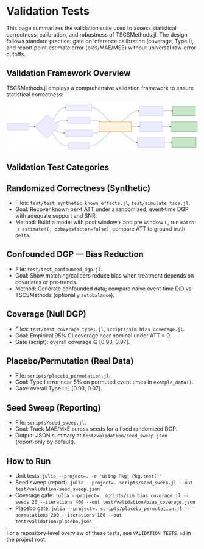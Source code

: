 # Validation Tests

This page summarizes the validation suite used to assess statistical correctness, calibration, and robustness of TSCSMethods.jl. The design follows standard practice: gate on inference calibration (coverage, Type I), and report point‑estimate error (bias/MAE/MSE) without universal raw‑error cutoffs.

## Validation Framework Overview

TSCSMethods.jl employs a comprehensive validation framework to ensure statistical correctness:

![Validation Framework](assets/images/validation_framework.svg)

## Validation Test Categories

## Randomized Correctness (Synthetic)
- Files: `test/test_synthetic_known_effects.jl`, `test/simulate_tscs.jl`.
- Goal: Recover known per‑f ATT under a randomized, event‑time DGP with adequate support and SNR.
- Method: Build a model with post window `F` and pre window `L`, run `match!` → `estimate!(; dobayesfactor=false)`, compare ATT to ground truth `delta`.

## Confounded DGP — Bias Reduction
- File: `test/test_confounded_dgp.jl`.
- Goal: Show matching/calipers reduce bias when treatment depends on covariates or pre‑trends.
- Method: Generate confounded data; compare naive event‑time DiD vs TSCSMethods (optionally `autobalance`).

## Coverage (Null DGP)
- Files: `test/test_coverage_type1.jl`, `scripts/sim_bias_coverage.jl`.
- Goal: Empirical 95% CI coverage near nominal under ATT = 0.
- Gate (script): overall coverage ∈ [0.93, 0.97].

## Placebo/Permutation (Real Data)
- File: `scripts/placebo_permutation.jl`.
- Goal: Type I error near 5% on permuted event times in `example_data()`.
- Gate: overall Type I ∈ [0.03, 0.07].

## Seed Sweep (Reporting)
- File: `scripts/seed_sweep.jl`.
- Goal: Track MAE/MxE across seeds for a fixed randomized DGP.
- Output: JSON summary at `test/validation/seed_sweep.json` (report‑only by default).

## How to Run
- Unit tests: `julia --project=. -e 'using Pkg; Pkg.test()'`
- Seed sweep (report): `julia --project=. scripts/seed_sweep.jl --out test/validation/seed_sweep.json`
- Coverage gate: `julia --project=. scripts/sim_bias_coverage.jl --seeds 20 --iterations 400 --out test/validation/bias_coverage.json`
- Placebo gate: `julia --project=. scripts/placebo_permutation.jl --permutations 200 --iterations 100 --out test/validation/placebo.json`

For a repository‑level overview of these tests, see `VALIDATION_TESTS.md` in the project root.
